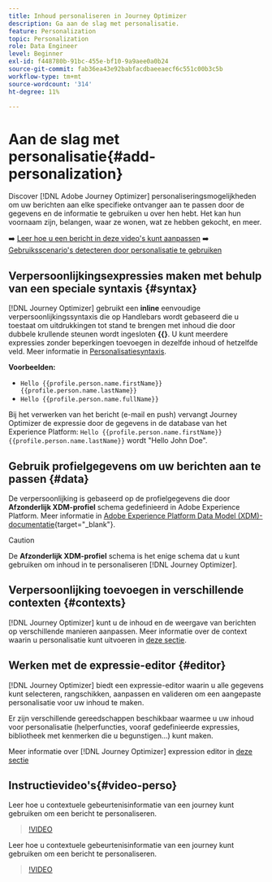 ```yaml
---
title: Inhoud personaliseren in Journey Optimizer
description: Ga aan de slag met personalisatie.
feature: Personalization
topic: Personalization
role: Data Engineer
level: Beginner
exl-id: f448780b-91bc-455e-bf10-9a9aee0a0b24
source-git-commit: fab36ea43e92babfacdbaeeaecf6c551c00b3c5b
workflow-type: tm+mt
source-wordcount: '314'
ht-degree: 11%

---
```


# Aan de slag met personalisatie{#add-personalization}

Discover [!DNL Adobe Journey Optimizer] personaliseringsmogelijkheden om uw berichten aan elke specifieke ontvanger aan te passen door de gegevens en de informatie te gebruiken u over hen hebt. Het kan hun voornaam zijn, belangen, waar ze wonen, wat ze hebben gekocht, en meer.

➡️ [Leer hoe u een bericht in deze video&#39;s kunt aanpassen](#video-perso)
➡️ [Gebruiksscenario&#39;s detecteren door personalisatie te gebruiken](personalization-use-case.md)

## Verpersoonlijkingsexpressies maken met behulp van een speciale syntaxis {#syntax}

[!DNL Journey Optimizer] gebruikt een **inline** eenvoudige verpersoonlijkingssyntaxis die op Handlebars wordt gebaseerd die u toestaat om uitdrukkingen tot stand te brengen met inhoud die door dubbele krullende steunen wordt ingesloten **{{}**. U kunt meerdere expressies zonder beperkingen toevoegen in dezelfde inhoud of hetzelfde veld. Meer informatie in [Personalisatiesyntaxis](personalization-syntax.md).

**Voorbeelden:**

* `Hello {{profile.person.name.firstName}} {{profile.person.name.lastName}}`
* `Hello {{profile.person.name.fullName}}`

Bij het verwerken van het bericht (e-mail en push) vervangt Journey Optimizer de expressie door de gegevens in de database van het Experience Platform:  `Hello {{profile.person.name.firstName}} {{profile.person.name.lastName}}` wordt &quot;Hello John Doe&quot;.

## Gebruik profielgegevens om uw berichten aan te passen {#data}

De verpersoonlijking is gebaseerd op de profielgegevens die door **Afzonderlijk XDM-profiel** schema gedefinieerd in Adobe Experience Platform. Meer informatie in [Adobe Experience Platform Data Model (XDM)-documentatie](https://experienceleague.adobe.com/docs/experience-platform/xdm/home.html?lang=nl){target=&quot;_blank&quot;}.

>[!CAUTION]
>De **Afzonderlijk XDM-profiel** schema is het enige schema dat u kunt gebruiken om inhoud in te personaliseren [!DNL Journey Optimizer].

## Verpersoonlijking toevoegen in verschillende contexten {#contexts}

[!DNL Journey Optimizer] kunt u de inhoud en de weergave van berichten op verschillende manieren aanpassen. Meer informatie over de context waarin u personalisatie kunt uitvoeren in [deze sectie](personalization-contexts.md).

## Werken met de expressie-editor {#editor}

[!DNL Journey Optimizer] biedt een expressie-editor waarin u alle gegevens kunt selecteren, rangschikken, aanpassen en valideren om een aangepaste personalisatie voor uw inhoud te maken.

Er zijn verschillende gereedschappen beschikbaar waarmee u uw inhoud voor personalisatie (helperfuncties, vooraf gedefinieerde expressies, bibliotheek met kenmerken die u begunstigen...) kunt maken.

Meer informatie over [!DNL Journey Optimizer] expression editor in [deze sectie](personalization-build-expressions.md)

## Instructievideo&#39;s{#video-perso}

Leer hoe u contextuele gebeurtenisinformatie van een journey kunt gebruiken om een bericht te personaliseren.

>[!VIDEO](https://video.tv.adobe.com/v/334165?quality=12)

Leer hoe u contextuele gebeurtenisinformatie van een journey kunt gebruiken om een bericht te personaliseren.

>[!VIDEO](https://video.tv.adobe.com/v/334078?quality=12)

